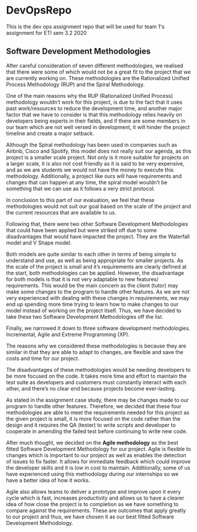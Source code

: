 # DevOpsRepo
This is the dev ops assignment repo that will be used for team 1's assignment for ETI sem 3.2 2020

## Software Development Methodologies

After careful consideration of seven different methodologies, we realised that there were some of which would not be a great fit to the project that we are currently working on. These methodologies are the Rationalized Unified Process Methodology (RUP) and the Spiral Methodology. 

One of the main reasons why the RUP (Rationalized Unified Process) methodology wouldn’t work for this project, is due to the fact that it uses past work/resources to reduce the development time, and another major factor that we have to consider is that this methodology relies heavily on developers being experts in their fields, and if there are some members in our team which are not well versed in development, it will hinder the project timeline and create a major setback. 

Although the Spiral methodology has been used in companies such as Airbnb, Cisco and Spotify, this model does not really suit our agenda, as this project is a smaller scale project. Not only is it more suitable for projects on a larger scale, it is also not cost friendly as it is said to be very expensive, and as we are students we would not have the money to execute this methodology. Additionally, a project like ours will have requirements and changes that can happen at any time, the spiral model wouldn’t be something that we can use as it follows a very strict protocol. 

In conclusion to this part of our evaluation, we feel that these methodologies would not suit our goal based on the scale of the project and the current resources that are available to us. 

Following that, there were two other Software Development Methodologies that could have been applied but were striked off due to some disadvantages that would have impacted the project. They are the Waterfall model and V Shape model.

Both models are quite similar to each other in terms of being simple to understand and use, as well as being appropriate for smaller projects. As the scale of the project is small and it’s requirements are clearly defined at the start, both methodologies can be applied. However, the disadvantage for both models is that it is not very adaptable to new features/ requirements. This would be the main concern as the client (tutor) may make some changes to the program to handle other features. As we are not very experienced with dealing with these changes in requirements, we may end up spending more time trying to learn how to make changes to our model instead of working on the project itself. Thus, we have decided to take these two Software Development Methodologies off the list.

Finally, we narrowed it down to three software development methodologies. Incremental, Agile and Extreme Programming (XP).

The reasons why we considered these methodologies is because they are similar in that they are able to adapt to changes, are flexible and save the costs and time for our project. 

The disadvantages of these methodologies would be needing developers to be more focused on the code. It takes more time and effort to maintain the test suite as developers and customers must constantly interact with each other, and there’s no clear end because projects become ever-lasting.

As stated in the assignment case study, there may be changes made to our program to handle other features. Therefore, we decided that these four methodologies are able to meet the requirements needed for this project as the given project is small, it is more focused on the code rather than the design and it requires the QA (tester) to write scripts and developer to cooperate in amending the failed test before continuing to write new code.

After much thought, we decided on the **Agile methodology** as the best fitted Software Development Methodology for our project. Agile is flexible to changes which is important to our project as well as enables the detection of issues to fix faster. It allows for immediate feedback which could improve the developer skills and it is low in cost to maintain. Additionally, some of us have experienced using this methodology during our internships so we have a better idea of how it works.

Agile also allows teams to deliver a prototype and improve upon it every cycle which is fast, increases productivity and allows us to have a clearer idea of how close the project is to completion as we have something to compare against the requirements. These are outcomes that apply greatly to our project and thus, we have chosen it as our best fitted Software Development Methodology.
